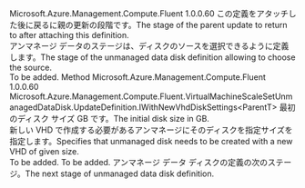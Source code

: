 <Type Name="IWithDiskSource&lt;ParentT&gt;" FullName="Microsoft.Azure.Management.Compute.Fluent.VirtualMachineScaleSetUnmanagedDataDisk.UpdateDefinition.IWithDiskSource&lt;ParentT&gt;">
  <TypeSignature Language="C#" Value="public interface IWithDiskSource&lt;ParentT&gt;" />
  <TypeSignature Language="ILAsm" Value=".class public interface auto ansi abstract IWithDiskSource`1&lt;ParentT&gt;" />
  <TypeSignature Language="DocId" Value="T:Microsoft.Azure.Management.Compute.Fluent.VirtualMachineScaleSetUnmanagedDataDisk.UpdateDefinition.IWithDiskSource`1" />
  <TypeSignature Language="VB.NET" Value="Public Interface IWithDiskSource(Of ParentT)" />
  <TypeSignature Language="F#" Value="type IWithDiskSource&lt;'ParentT&gt; = interface" />
  <AssemblyInfo>
    <AssemblyName>Microsoft.Azure.Management.Compute.Fluent</AssemblyName>
    <AssemblyVersion>1.0.0.60</AssemblyVersion>
  </AssemblyInfo>
  <TypeParameters>
    <TypeParameter Name="ParentT" />
  </TypeParameters>
  <Interfaces />
  <Docs>
    <typeparam name="ParentT"><span data-ttu-id="94b7a-101">この定義をアタッチした後に戻るに親の更新の段階です。</span><span class="sxs-lookup"><span data-stu-id="94b7a-101">The stage of the parent update to return to after attaching this definition.</span></span></typeparam>
    <summary>
            <span data-ttu-id="94b7a-102">アンマネージ データのステージは、ディスクのソースを選択できるように定義します。</span><span class="sxs-lookup"><span data-stu-id="94b7a-102">The stage of the unmanaged data disk definition allowing to choose the source.</span></span>
            </summary>
    <remarks>To be added.</remarks>
  </Docs>
  <Members>
    <Member MemberName="WithNewVhd">
      <MemberSignature Language="C#" Value="public Microsoft.Azure.Management.Compute.Fluent.VirtualMachineScaleSetUnmanagedDataDisk.UpdateDefinition.IWithNewVhdDiskSettings&lt;ParentT&gt; WithNewVhd (int sizeInGB);" />
      <MemberSignature Language="ILAsm" Value=".method public hidebysig newslot virtual instance class Microsoft.Azure.Management.Compute.Fluent.VirtualMachineScaleSetUnmanagedDataDisk.UpdateDefinition.IWithNewVhdDiskSettings`1&lt;!ParentT&gt; WithNewVhd(int32 sizeInGB) cil managed" />
      <MemberSignature Language="DocId" Value="M:Microsoft.Azure.Management.Compute.Fluent.VirtualMachineScaleSetUnmanagedDataDisk.UpdateDefinition.IWithDiskSource`1.WithNewVhd(System.Int32)" />
      <MemberSignature Language="VB.NET" Value="Public Function WithNewVhd (sizeInGB As Integer) As IWithNewVhdDiskSettings(Of ParentT)" />
      <MemberSignature Language="F#" Value="abstract member WithNewVhd : int -&gt; Microsoft.Azure.Management.Compute.Fluent.VirtualMachineScaleSetUnmanagedDataDisk.UpdateDefinition.IWithNewVhdDiskSettings&lt;'ParentT&gt;" Usage="iWithDiskSource.WithNewVhd sizeInGB" />
      <MemberType>Method</MemberType>
      <AssemblyInfo>
        <AssemblyName>Microsoft.Azure.Management.Compute.Fluent</AssemblyName>
        <AssemblyVersion>1.0.0.60</AssemblyVersion>
      </AssemblyInfo>
      <ReturnValue>
        <ReturnType>Microsoft.Azure.Management.Compute.Fluent.VirtualMachineScaleSetUnmanagedDataDisk.UpdateDefinition.IWithNewVhdDiskSettings&lt;ParentT&gt;</ReturnType>
      </ReturnValue>
      <Parameters>
        <Parameter Name="sizeInGB" Type="System.Int32" />
      </Parameters>
      <Docs>
        <param name="sizeInGB"><span data-ttu-id="94b7a-103">最初のディスク サイズ GB です。</span><span class="sxs-lookup"><span data-stu-id="94b7a-103">The initial disk size in GB.</span></span></param>
        <summary>
            <span data-ttu-id="94b7a-104">新しい VHD で作成する必要があるアンマネージにそのディスクを指定サイズを指定します。</span><span class="sxs-lookup"><span data-stu-id="94b7a-104">Specifies that unmanaged disk needs to be created with a new VHD of given size.</span></span>
            </summary>
        <returns>To be added.</returns>
        <remarks>To be added.</remarks>
        <return><span data-ttu-id="94b7a-105">アンマネージ データ ディスクの定義の次のステージ。</span><span class="sxs-lookup"><span data-stu-id="94b7a-105">The next stage of unmanaged data disk definition.</span></span></return>
      </Docs>
    </Member>
  </Members>
</Type>
